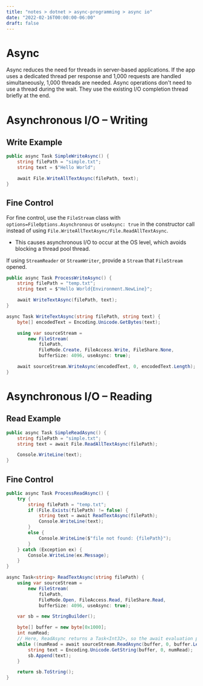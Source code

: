 ```yaml
---
title: "notes > dotnet > async-programming > async io"
date: "2022-02-16T00:00:00-06:00"
draft: false
---
```


# Async
Async reduces the need for threads in server-based applications.  If the app uses a dedicated thread per response and 1,000 requests are handled simultaneously, 1,000 threads are needed.  Async operations don't need to use a thread during the wait.  They use the existing I/O completion thread briefly at the end.

# Asynchronous I/O – Writing
## Write Example
```cs
public async Task SimpleWriteAsync() {
    string filePath = "simple.txt";
    string text = $"Hello World";

    await File.WriteAllTextAsync(filePath, text);
}
```

## Fine Control
For fine control, use the `FileStream` class with `options=FileOptions.Asynchronous` or `useAsync: true` in the constructor call instead of using `File.WriteAllTextAsync/File.ReadAllTextAsync`.
- This causes asynchronous I/O to occur at the OS level, which avoids blocking a thread pool thread.

If using `StreamReader` or `StreamWriter`, provide a `Stream` that `FileStream` opened.
```cs
public async Task ProcessWriteAsync() {
    string filePath = "temp.txt";
    string text = $"Hello World{Environment.NewLine}";

    await WriteTextAsync(filePath, text);
}

async Task WriteTextAsync(string filePath, string text) {
    byte[] encodedText = Encoding.Unicode.GetBytes(text);

    using var sourceStream =
        new FileStream(
            filePath,
            FileMode.Create, FileAccess.Write, FileShare.None,
            bufferSize: 4096, useAsync: true);

    await sourceStream.WriteAsync(encodedText, 0, encodedText.Length);
}
```

# Asynchronous I/O – Reading
## Read Example
```cs
public async Task SimpleReadAsync() {
    string filePath = "simple.txt";
    string text = await File.ReadAllTextAsync(filePath);

    Console.WriteLine(text);
}
```

## Fine Control
```cs
public async Task ProcessReadAsync() {
    try {
        string filePath = "temp.txt";
        if (File.Exists(filePath) != false) {
            string text = await ReadTextAsync(filePath);
            Console.WriteLine(text);
        }
        else {
            Console.WriteLine($"file not found: {filePath}");
        }
    } catch (Exception ex) {
        Console.WriteLine(ex.Message);
    }
}

async Task<string> ReadTextAsync(string filePath) {
    using var sourceStream =
        new FileStream(
            filePath,
            FileMode.Open, FileAccess.Read, FileShare.Read,
            bufferSize: 4096, useAsync: true);

    var sb = new StringBuilder();

    byte[] buffer = new byte[0x1000];
    int numRead;
    // Here, ReadAsync returns a Task<Int32>, so the await evaluation produces an Int32 value stored in numRead:
    while ((numRead = await sourceStream.ReadAsync(buffer, 0, buffer.Length)) != 0) {
        string text = Encoding.Unicode.GetString(buffer, 0, numRead);
        sb.Append(text);
    }

    return sb.ToString();
}
```
